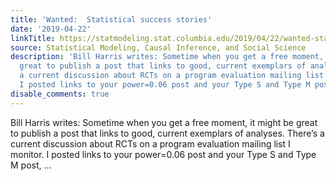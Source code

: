 ```yaml
---
title: 'Wanted:  Statistical success stories'
date: '2019-04-22'
linkTitle: https://statmodeling.stat.columbia.edu/2019/04/22/wanted-statistical-success-stories/
source: Statistical Modeling, Causal Inference, and Social Science
description: 'Bill Harris writes: Sometime when you get a free moment, it might be
  great to publish a post that links to good, current exemplars of analyses. There&#8217;s
  a current discussion about RCTs on a program evaluation mailing list I monitor.
  I posted links to your power=0.06 post and your Type S and Type M post, ...'
disable_comments: true
---
```

Bill Harris writes: Sometime when you get a free moment, it might be great to publish a post that links to good, current exemplars of analyses. There&#8217;s a current discussion about RCTs on a program evaluation mailing list I monitor. I posted links to your power=0.06 post and your Type S and Type M post, ...